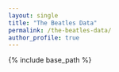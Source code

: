 ```yaml
---
layout: single
title: "The Beatles Data"
permalink: /the-beatles-data/
author_profile: true
---
```


{% include base_path %}


<div id="data-div">
</div>

<script>
		var data = {% include the-beatles-data %};
		var element = document.getElementById("data-div");
		for (i = 0; i < data.length; i++) { 
			element.innerHTML += data[i].Name;
		}
</script>
